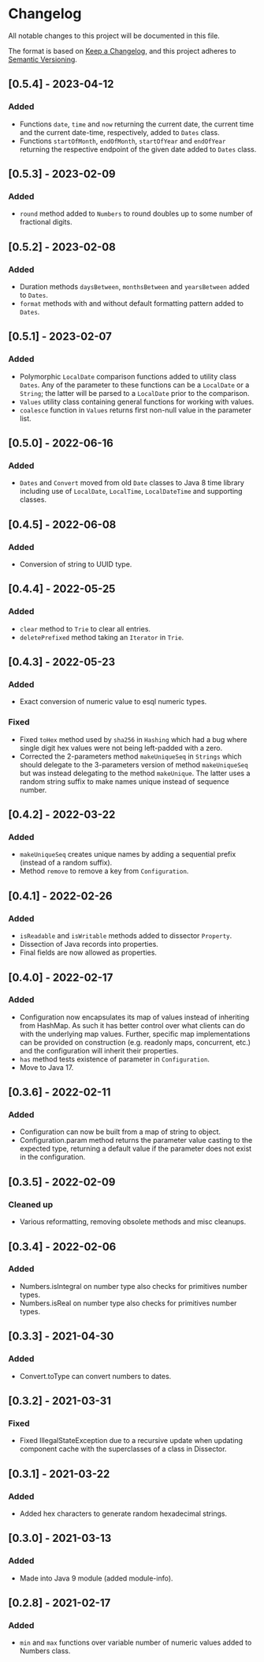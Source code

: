 # Changelog
All notable changes to this project will be documented in this file.

The format is based on [Keep a Changelog](https://keepachangelog.com/en/1.0.0/),
and this project adheres to [Semantic Versioning](https://semver.org/spec/v2.0.0.html).

## [0.5.4] - 2023-04-12
### Added
- Functions `date`, `time` and `now` returning the current date, the current time and 
  the current date-time, respectively, added to `Dates` class.
- Functions `startOfMonth`, `endOfMonth`, `startOfYear` and `endOfYear` returning the 
  respective endpoint of the given date added to `Dates` class.

## [0.5.3] - 2023-02-09
### Added
- `round` method added to `Numbers` to round doubles up to some number of fractional
  digits.

## [0.5.2] - 2023-02-08
### Added
- Duration methods `daysBetween`, `monthsBetween` and `yearsBetween` added to `Dates`.
- `format` methods with and without default formatting pattern added to `Dates`.

## [0.5.1] - 2023-02-07
### Added
- Polymorphic `LocalDate` comparison functions added to utility class `Dates`. 
  Any of the parameter to these functions can be a `LocalDate` or a `String`; the
  latter will be parsed to a `LocalDate` prior to the comparison.
- `Values` utility class containing general functions for working with values.
- `coalesce` function in `Values` returns first non-null value in the parameter
  list.

## [0.5.0] - 2022-06-16
### Added
- `Dates` and `Convert` moved from old `Date` classes to Java 8 time library 
  including use of `LocalDate`, `LocalTime`, `LocalDateTime` and supporting classes.

## [0.4.5] - 2022-06-08
### Added
- Conversion of string to UUID type.

## [0.4.4] - 2022-05-25
### Added
- `clear` method to `Trie` to clear all entries.
- `deletePrefixed` method taking an `Iterator` in `Trie`.

## [0.4.3] - 2022-05-23
### Added
- Exact conversion of numeric value to esql numeric types.

### Fixed
- Fixed `toHex` method used by `sha256` in `Hashing` which had a bug where single
  digit hex values were not being left-padded with a zero.
- Corrected the 2-parameters method `makeUniqueSeq` in `Strings` which should 
  delegate to the 3-parameters version of method `makeUniqueSeq` but was instead
  delegating to the method `makeUnique`. The latter uses a random string suffix
  to make names unique instead of sequence number. 

## [0.4.2] - 2022-03-22
### Added
- `makeUniqueSeq` creates unique names by adding a sequential prefix (instead of 
  a random suffix).
- Method `remove` to remove a key from `Configuration`.

## [0.4.1] - 2022-02-26
### Added
- `isReadable` and `isWritable` methods added to dissector `Property`.
- Dissection of Java records into properties.
- Final fields are now allowed as properties.

## [0.4.0] - 2022-02-17
### Added
- Configuration now encapsulates its map of values instead of inheriting from 
  HashMap. As such it has better control over what clients can do with the 
  underlying map values. Further, specific map implementations can be provided
  on construction (e.g. readonly maps, concurrent, etc.) and the configuration
  will inherit their properties.
- `has` method tests existence of parameter in `Configuration`. 
- Move to Java 17.

## [0.3.6] - 2022-02-11
### Added
- Configuration can now be built from a map of string to object.
- Configuration.param method returns the parameter value casting to the expected 
  type, returning a default value if the parameter does not exist in the configuration.

## [0.3.5] - 2022-02-09
### Cleaned up
- Various reformatting, removing obsolete methods and misc cleanups.

## [0.3.4] - 2022-02-06
### Added
- Numbers.isIntegral on number type also checks for primitives number types.
- Numbers.isReal on number type also checks for primitives number types.

## [0.3.3] - 2021-04-30
### Added
- Convert.toType can convert numbers to dates.

## [0.3.2] - 2021-03-31
### Fixed
- Fixed IllegalStateException due to a recursive update when updating component
  cache with the superclasses of a class in Dissector.

## [0.3.1] - 2021-03-22
### Added
- Added hex characters to generate random hexadecimal strings.

## [0.3.0] - 2021-03-13
### Added
- Made into Java 9 module (added module-info).

## [0.2.8] - 2021-02-17
### Added
- `min` and `max` functions over variable number of numeric values added to Numbers 
  class.


